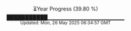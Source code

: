<p align="center">
⏳Year Progress (39.80 %) <br>
███████████▁▁▁▁▁▁▁▁▁▁▁▁▁▁▁▁▁▁▁ <br>
<sub>Updated: Mon, 26 May 2025 06:34:57 GMT</sub>
</p>

